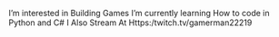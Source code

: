 I’m interested in Building Games
I’m currently learning How to code in Python and C#
I Also Stream At Https:/twitch.tv/gamerman22219
